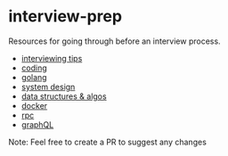 # interview-prep

Resources for going through before an interview process.

* [interviewing tips](https://yangshun.github.io/tech-interview-handbook/cheatsheet)
* [coding](./technical/coding/quick.md)
* [golang](./technical/golang/quick.md)
* [system design](./technical/system_design/quick.md)
* [data structures & algos](./technical/DSA/quick.md)
* [docker](https://github.com/collabnix/dockerlabs/blob/master/docker/docker-interview-questions.md)
* [rpc](https://grpc.io/docs/what-is-grpc/introduction)
* [graphQL](https://developer.github.com/v4)

Note: Feel free to create a PR to suggest any changes
